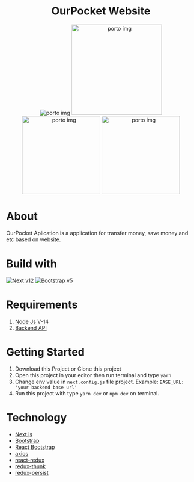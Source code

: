 <h1 align='center'>OurPocket Website</h1>

<p align="center">
  <img src="https://res.cloudinary.com/asadev619/image/upload/v1663849417/next-landing_gswceb.png" alt="porto img"/>
  <img src="https://res.cloudinary.com/asadev619/image/upload/v1663849417/next-dashboard_hay6jf.png" width="240"  alt="porto img"/>
  <img src="https://res.cloudinary.com/asadev619/image/upload/v1663849417/next-transfer_nbpbwu.png" width="208" alt="porto img"/>
  <img src="https://res.cloudinary.com/asadev619/image/upload/v1663849416/next_profile_rafekh.png" width="208"  alt="porto img"/>
</p>

# About
OurPocket Aplication is a application for transfer money, save money and etc based on website.

# Build with
[![Next v12](https://img.shields.io/badge/Next%20-v12.2.4-brightgreen.svg?style=flat)](https://nextjs.org/docs/getting-started)
[![Bootstrap v5](https://img.shields.io/badge/Boostrtap%20-v5.2.0-blue.svg?style=flat)](https://github.com/tailwindlabs/tailwindcss)

# Requirements
1. [Node Js](https://nodejs.dev/en/) V-14
2. [Backend API](https://fazzpay-9dn2jaz6f-bagusth15.vercel.app/)

# Getting Started
1. Download this Project or Clone this project
2. Open this project in your editor then run terminal and type `yarn`
3. Change env value in `next.config.js` file project. Example: `BASE_URL: 'your backend base url'` 
4. Run this project with type `yarn dev` or `npm dev` on terminal.

# Technology
- [Next js](https://nextjs.org/)
- [Bootstrap](https://getbootstrap.com/)
- [React Bootstrap](https://react-bootstrap.github.io/)
- [axios](https://github.com/axios/axios)
- [react-redux](https://react-redux.js.org/)
- [redux-thunk](https://github.com/reduxjs/redux-thunk)
- [redux-persist](https://github.com/rt2zz/redux-persist)
